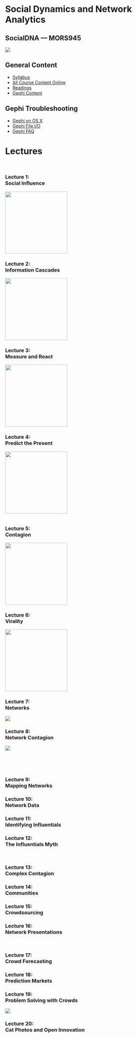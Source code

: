 <!-- 
.. title: index
.. slug: index
.. date: 2015-12-01 16:57:59 UTC-06:00
.. tags: 
.. category: 
.. link: 
.. description: 
.. type: text
-->

<!-- Start the first row -->
<div class="row" style='padding-bottom:0px;'>
<!-- title -->
<div class="col-md-9">
<h1> Social Dynamics and Network Analytics </h1>
<h2> SocialDNA &mdash; MORS945 </h1>
</div>
<!-- image -->
<div class="col-md-3">
<img src='/images/socialdna/logo.png'></img>
</div>
<!-- End the first row -->
</div>

<!-- Start the second row -->
<div class="row" style='padding-bottom:0px;'>
<div class='col-md-6'>
<h2>General Content</h2>
<ul>
<li> <a href='/files/pdf/mors945_syllabus.pdf'>Syllabus</a> </li>
<li> <a href='/categories/socialdna.html'>All Course Content Online</a>  </li>
<li> <a href='/categories/socialdna-readings.html'>Readings</a> </li>
<li> <a href='/categories/gephi.html'>Gephi Content</a> </li>
</ul>
</div>
<div class='col-md-6'>
<h2>Gephi Troubleshooting</h2>
<ul>
<li> <a href='/stories/socialdna/gephi-osx.html'>Gephi on OS X</a> </li>
<li> <a href='/stories/socialdna/gephi-io.html'>Gephi File I/O</a> </li>
<li> <a href='/stories/socialdna/gephi-faq.html'>Gephi FAQ</a> </li>
</ul>
</div>
<!-- End the second row -->
</div>

<div class="row" style='padding-bottom:15px;'>
<div class='col-md-12'>
<h1>Lectures</h1>
</div>
</div>

<!-- Lecture row 1 -->
<div class="row" style='padding-bottom:15px;'>
<div class="col-md-3">
<h3>Lecture 1:<br/>Social Influence</h3>
<a href='/stories/socialdna/lectures/lecture1.html'> <img src='/images/socialdna/superstar.png' height=200px /> </a>
</div>
<div class="col-md-3">
<h3>Lecture 2:<br/>Information Cascades</h3>
<a href='/stories/socialdna/lectures/lecture2.html'> <img src='/images/socialdna/cascades.png' height=200px /> </a>
</div>
<div class="col-md-3">
<h3>Lecture 3:<br/>Measure and React</h3>
<a href='/stories/socialdna/lectures/lecture3.html'> <img src='/images/socialdna/measureandreact.png' height=200px /> </a>
</div>
<div class="col-md-3">
<h3>Lecture 4:<br/>Predict the Present</h3>
<a href='/stories/socialdna/lectures/lecture4.html'> <img src='/images/socialdna/correlate.png' height=200px /> </a>
</div>
</div>

<!-- Lecture row 2 -->
<div class="row" style='padding-bottom:30px;'>
<div class="col-md-3">
<h3>Lecture 5:<br>Contagion</h3>
<a href='/stories/socialdna/lectures/lecture5.html'> <img src='/images/socialdna/candycrushing.png' height=200px /> </a>
</div>
<div class="col-md-3">
<h3>Lecture 6:<br>Virality</h3>
<a href='/stories/socialdna/lectures/lecture6.html'> <img src='/images/socialdna/passivevirality.png' height=200px /> </a>
</div>
<div class="col-md-3">
<h3>Lecture 7:<br>Networks</h3>
<a href='/stories/socialdna/lectures/lecture7.html'> <img src='/images/socialdna/xx.png'/> </a>
</div>
<div class="col-md-3">
<h3>Lecture 8:<br>Network Contagion</h3>
<a href='/stories/socialdna/lectures/lecture8.html'> <img src='/images/socialdna/xx.png'/> </a>
</div>
</div>

<!-- Lecture row 3 -->
<div class="row" style='padding-top:30px;padding-bottom:15px;'>
<div class="col-md-3">
<h3>Lecture 9:<br>Mapping Networks</h3>

</div>
<div class="col-md-3">
<h3>Lecture 10:<br>Network Data</h3>

</div>
<div class="col-md-3">
<h3>Lecture 11:<br>Identifying Influentials</h3>

</div>
<div class="col-md-3">
<h3>Lecture 12:<br>The Influentials Myth</h3>

</div>
</div>

<!-- Lecture row 4 -->
<div class="row" style='padding-bottom:15px;'>
<div class="col-md-3">
<h3>Lecture 13:<br>Complex Contagion</h3>

</div>
<div class="col-md-3">
<h3>Lecture 14:<br>Communities</h3>

</div>
<div class="col-md-3">
<h3>Lecture 15:<br>Crowdsourcing</h3>

</div>
<div class="col-md-3">
<h3>Lecture 16:<br>Network Presentations</h3>

</div>
</div>

<!-- Lecture row 5 -->
<div class="row" style='padding-bottom:15px;'>
<div class="col-md-3">
<h3>Lecture 17:<br>Crowd Forecasting</h3>

</div>
<div class="col-md-3">
<h3>Lecture 18:<br>Prediction Markets</h3>

</div>
<div class="col-md-3">
<h3>Lecture 19:<br>Problem Solving with Crowds</h3>
<a href='/stories/socialdna/lectures/lecture19.html'> <img src='/images/socialdna/redballoon.png'/> </a>
</div>
<div class="col-md-3">
<h3>Lecture 20:<br>Cat Photos and Open Innovation</h3>

</div>
</div>
